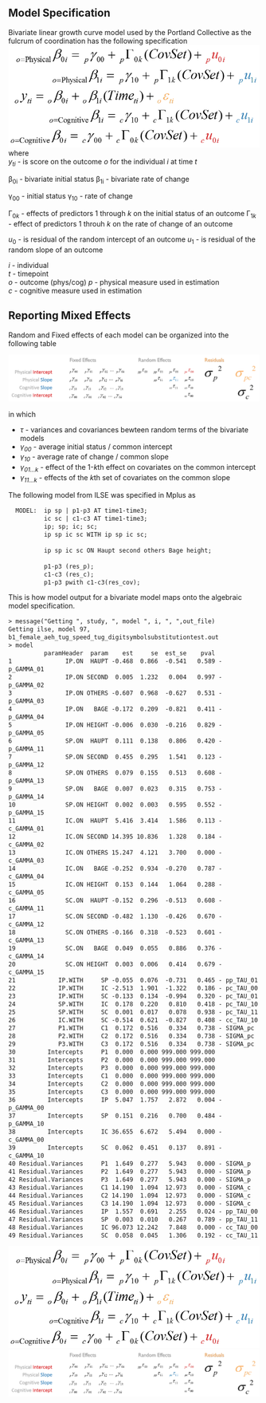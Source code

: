 Model Specification
---
Bivariate linear growth curve model used by the Portland Collective as the fulcrum of coordination has the following specification
![bivariate model specification](../../libs/images/general_model_specification.png)    
where    
 *y<sub>t</sub><sub>i</sub>* - is score on the outcome *o* for the individual *i* at time *t*    
 
  &beta;<sub>0i</sub>  - bivariate initial status 
  &beta;<sub>1i</sub>  - bivariate rate of change
  
  &gamma;<sub>00</sub> - initial status 
  &gamma;<sub>10</sub> - rate of change 

  &#915;<sub>0*k*</sub> - effects of predictors 1 through *k* on the initial status of an outcome
  &#915;<sub>1*k*</sub> - effect of predictors 1 throuh *k* on the rate of change of an outcome 
  
   *u*<sub>0</sub> - is residual of the random intercept of an outcome
   *u*<sub>1</sub> - is residual of the random slope of an outcome
  
  
  *i* - individual    
  *t* - timepoint   
  *o* - outcome  (phys/cog)
  *p* - physical measure used in estimation  
  *c* - cognitive measure used in estimation  
  
## Reporting Mixed Effects

Random and Fixed effects of each model can be organized into the following table  

![covariance structure](../../libs/images/specification_covariance_structure.png)

in which    

 - *&tau;* - variances and covariances bewteen random terms of the bivariate models 
 - *&gamma;<sub>00</sub>* -  average initial status / common intercept      
 - *&gamma;<sub>10</sub>* -  average rate of change / common slope      
 - *&gamma;<sub>01...k</sub>* -  effect of the 1-*k*th effect on covariates on the common intercept      
 - *&gamma;<sub>11...k</sub>* - effects of the *k*th set of covariates on the common slope      

<!--
In order to ease the comparison across studies, we will convert these covariances into correlation   

![correlation structure](../../libs/images/specification_correlation_structure.png)
-->

The following model from ILSE was specified in Mplus as
```
  MODEL:  ip sp | p1-p3 AT time1-time3;
          ic sc | c1-c3 AT time1-time3;
          ip; sp; ic; sc;
          ip sp ic sc WITH ip sp ic sc;

          ip sp ic sc ON Haupt second others Bage height;

          p1-p3 (res_p);
          c1-c3 (res_c);
          p1-p3 pwith c1-c3(res_cov);
```

This is how model output for a bivariate model maps onto the algebraic model specification.

```
> message("Getting ", study, ", model ", i, ", ",out_file)
Getting ilse, model 97, b1_female_aeh_tug_speed_tug_digitsymbolsubstitutiontest.out
> model
          paramHeader  param    est     se  est_se    pval
1               IP.ON  HAUPT -0.468  0.866  -0.541   0.589 - p_GAMMA_01
2               IP.ON SECOND  0.005  1.232   0.004   0.997 - p_GAMMA_02
3               IP.ON OTHERS -0.607  0.968  -0.627   0.531 - p_GAMMA_03
4               IP.ON   BAGE -0.172  0.209  -0.821   0.411 - p_GAMMA_04
5               IP.ON HEIGHT -0.006  0.030  -0.216   0.829 - p_GAMMA_05
6               SP.ON  HAUPT  0.111  0.138   0.806   0.420 - p_GAMMA_11
7               SP.ON SECOND  0.455  0.295   1.541   0.123 - p_GAMMA_12
8               SP.ON OTHERS  0.079  0.155   0.513   0.608 - p_GAMMA_13
9               SP.ON   BAGE  0.007  0.023   0.315   0.753 - p_GAMMA_14
10              SP.ON HEIGHT  0.002  0.003   0.595   0.552 - p_GAMMA_15
11              IC.ON  HAUPT  5.416  3.414   1.586   0.113 - c_GAMMA_01
12              IC.ON SECOND 14.395 10.836   1.328   0.184 - c_GAMMA_02
13              IC.ON OTHERS 15.247  4.121   3.700   0.000 - c_GAMMA_03
14              IC.ON   BAGE -0.252  0.934  -0.270   0.787 - c_GAMMA_04
15              IC.ON HEIGHT  0.153  0.144   1.064   0.288 - c_GAMMA_05
16              SC.ON  HAUPT -0.152  0.296  -0.513   0.608 - c_GAMMA_11
17              SC.ON SECOND -0.482  1.130  -0.426   0.670 - c_GAMMA_12
18              SC.ON OTHERS -0.166  0.318  -0.523   0.601 - c_GAMMA_13
19              SC.ON   BAGE  0.049  0.055   0.886   0.376 - c_GAMMA_14
20              SC.ON HEIGHT  0.003  0.006   0.414   0.679 - c_GAMMA_15
21            IP.WITH     SP -0.055  0.076  -0.731   0.465 - pp_TAU_01
22            IP.WITH     IC -2.513  1.901  -1.322   0.186 - pc_TAU_00
23            IP.WITH     SC -0.133  0.134  -0.994   0.320 - pc_TAU_01
24            SP.WITH     IC  0.178  0.220   0.810   0.418 - pc_TAU_10  
25            SP.WITH     SC  0.001  0.017   0.078   0.938 - pc_TAU_11  
26            IC.WITH     SC -0.514  0.621  -0.827   0.408 - cc_TAU_10
27            P1.WITH     C1  0.172  0.516   0.334   0.738 - SIGMA_pc
28            P2.WITH     C2  0.172  0.516   0.334   0.738 - SIGMA_pc
29            P3.WITH     C3  0.172  0.516   0.334   0.738 - SIGMA_pc
30         Intercepts     P1  0.000  0.000 999.000 999.000
31         Intercepts     P2  0.000  0.000 999.000 999.000
32         Intercepts     P3  0.000  0.000 999.000 999.000
33         Intercepts     C1  0.000  0.000 999.000 999.000
34         Intercepts     C2  0.000  0.000 999.000 999.000
35         Intercepts     C3  0.000  0.000 999.000 999.000
36         Intercepts     IP  5.047  1.757   2.872   0.004 - p_GAMMA_00  
37         Intercepts     SP  0.151  0.216   0.700   0.484 - p_GAMMA_10  
38         Intercepts     IC 36.655  6.672   5.494   0.000 - c_GAMMA_00  
39         Intercepts     SC  0.062  0.451   0.137   0.891 - c_GAMMA_10
40 Residual.Variances     P1  1.649  0.277   5.943   0.000 - SIGMA_p  
41 Residual.Variances     P2  1.649  0.277   5.943   0.000 - SIGMA_p
42 Residual.Variances     P3  1.649  0.277   5.943   0.000 - SIGMA_p
43 Residual.Variances     C1 14.190  1.094  12.973   0.000 - SIGMA_c
44 Residual.Variances     C2 14.190  1.094  12.973   0.000 - SIGMA_c
45 Residual.Variances     C3 14.190  1.094  12.973   0.000 - SIGMA_c
46 Residual.Variances     IP  1.557  0.691   2.255   0.024 - pp_TAU_00
47 Residual.Variances     SP  0.003  0.010   0.267   0.789 - pp_TAU_11
48 Residual.Variances     IC 96.073 12.242   7.848   0.000 - cc_TAU_00
49 Residual.Variances     SC  0.058  0.045   1.306   0.192 - cc_TAU_11
```
![genearl](https://raw.githubusercontent.com/IALSA/IALSA-2015-Portland/master/libs/images/general_model_specification.png)
![effects and residuals](https://raw.githubusercontent.com/IALSA/IALSA-2015-Portland/master/libs/images/specification_covariance_structure.png)  



<!-- for greek letter codes see http://www.scriptingmaster.com/html/inserting-greek-letters.asp -->
